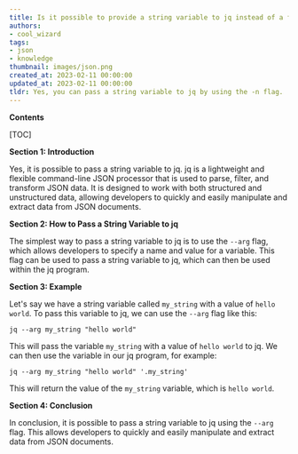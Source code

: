```yaml
---
title: Is it possible to provide a string variable to jq instead of a file?
authors:
- cool_wizard
tags:
- json
- knowledge
thumbnail: images/json.png
created_at: 2023-02-11 00:00:00
updated_at: 2023-02-11 00:00:00
tldr: Yes, you can pass a string variable to jq by using the -n flag.
---
```


**Contents**

[TOC]

**Section 1: Introduction**

Yes, it is possible to pass a string variable to jq. jq is a lightweight and flexible command-line JSON processor that is used to parse, filter, and transform JSON data. It is designed to work with both structured and unstructured data, allowing developers to quickly and easily manipulate and extract data from JSON documents.

**Section 2: How to Pass a String Variable to jq**

The simplest way to pass a string variable to jq is to use the `--arg` flag, which allows developers to specify a name and value for a variable. This flag can be used to pass a string variable to jq, which can then be used within the jq program.

**Section 3: Example**

Let's say we have a string variable called `my_string` with a value of `hello world`. To pass this variable to jq, we can use the `--arg` flag like this:

```
jq --arg my_string "hello world"
```

This will pass the variable `my_string` with a value of `hello world` to jq. We can then use the variable in our jq program, for example:

```
jq --arg my_string "hello world" '.my_string'
```

This will return the value of the `my_string` variable, which is `hello world`.

**Section 4: Conclusion**

In conclusion, it is possible to pass a string variable to jq using the `--arg` flag. This allows developers to quickly and easily manipulate and extract data from JSON documents.
